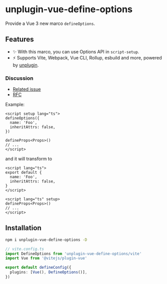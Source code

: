 # unplugin-vue-define-options

Provide a Vue 3 new marco `defineOptions`.

## Features

- ✨ With this marco, you can use Options API in `script-setup`.
- ⚡️ Supports Vite, Webpack, Vue CLI, Rollup, esbuild and more, powered by <a href="https://github.com/unjs/unplugin">unplugin</a>.

### Discussion

- [Related issue](https://github.com/vuejs/core/issues/5218#issuecomment-1032107354)
- [RFC](https://github.com/vuejs/rfcs/discussions/430)

Example:

```vue
<script setup lang="ts">
defineOptions({
  name: 'Foo',
  inheritAttrs: false,
})

defineProps<Props>()
// ...
</script>
```

and it will transform to

```vue
<script lang="ts">
export default {
  name: 'Foo',
  inheritAttrs: false,
}
</script>

<script lang="ts" setup>
defineProps<Props>()
// ...
</script>
```

## Installation

```bash
npm i unplugin-vue-define-options -D
```

```ts
// vite.config.ts
import DefineOptions from 'unplugin-vue-define-options/vite'
import Vue from '@vitejs/plugin-vue'

export default defineConfig({
  plugins: [Vue(), DefineOptions()],
})
```
